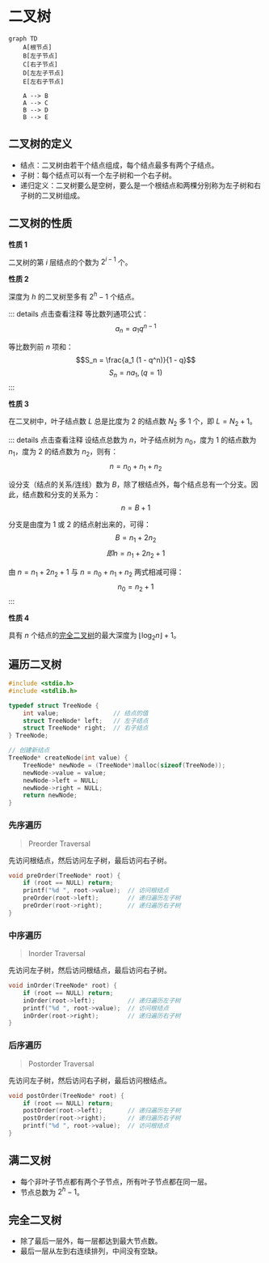 # 二叉树

```mermaid
graph TD
    A[根节点]
    B[左子节点]
    C[右子节点]
    D[左左子节点]
    E[左右子节点]

    A --> B
    A --> C
    B --> D
    B --> E
```

## 二叉树的定义

- 结点：二叉树由若干个结点组成，每个结点最多有两个子结点。
- 子树：每个结点可以有一个左子树和一个右子树。
- 递归定义：二叉树要么是空树，要么是一个根结点和两棵分别称为左子树和右子树的二叉树组成。

## 二叉树的性质

**性质 1**

二叉树的第 $i$ 层结点的个数为 $2^{i - 1}$ 个。

**性质 2**

深度为 $h$ 的二叉树至多有 $2^h - 1$ 个结点。

::: details 点击查看注释
等比数列通项公式：
$$a_n = a_1 q^{n - 1}$$

等比数列前 $n$ 项和：
$$S_n = \frac{a_1 (1 - q^n)}{1 - q}$$
$$S_n = na_1, (q = 1)$$
:::

**性质 3**

在二叉树中，叶子结点数 $L$ 总是比度为 $2$ 的结点数 $N_2$ 多 $1$ 个，即 $L = N_2 + 1$。

::: details 点击查看注释
设结点总数为 $n$，叶子结点树为 $n_0$，度为 $1$ 的结点数为 $n_1$，度为 $2$ 的结点数为 $n_2$，则有：
$$n = n_0 + n_1 + n_2$$

设分支（结点的关系/连线）数为 $B$，除了根结点外，每个结点总有一个分支。因此，结点数和分支的关系为：
$$n = B + 1$$

分支是由度为 $1$ 或 $2$ 的结点射出来的，可得：
$$B = n_1 + 2n_2$$
$$即 n = n_1 + 2n_2 + 1$$

由 $n = n_1 + 2n_2 + 1$ 与 $n = n_0 + n_1 + n_2$ 两式相减可得：
$$n_0 = n_2 + 1$$
:::

**性质 4**

具有 $n$ 个结点的[完全二叉树](#完全二叉树)的最大深度为 $\lfloor \log_2{n} \rfloor + 1$。

## 遍历二叉树

```c
#include <stdio.h>
#include <stdlib.h>

typedef struct TreeNode {
    int value;               // 结点的值
    struct TreeNode* left;   // 左子结点
    struct TreeNode* right;  // 右子结点
} TreeNode;

// 创建新结点
TreeNode* createNode(int value) {
    TreeNode* newNode = (TreeNode*)malloc(sizeof(TreeNode));
    newNode->value = value;
    newNode->left = NULL;
    newNode->right = NULL;
    return newNode;
}
```

### 先序遍历

> Preorder Traversal

先访问根结点，然后访问左子树，最后访问右子树。

```c
void preOrder(TreeNode* root) {
    if (root == NULL) return;
    printf("%d ", root->value);  // 访问根结点
    preOrder(root->left);        // 递归遍历左子树
    preOrder(root->right);       // 递归遍历右子树
}
```

### 中序遍历

> Inorder Traversal

先访问左子树，然后访问根结点，最后访问右子树。

```c
void inOrder(TreeNode* root) {
    if (root == NULL) return;
    inOrder(root->left);         // 递归遍历左子树
    printf("%d ", root->value);  // 访问根结点
    inOrder(root->right);        // 递归遍历右子树
}
```

### 后序遍历

> Postorder Traversal

先访问左子树，然后访问右子树，最后访问根结点。

```c
void postOrder(TreeNode* root) {
    if (root == NULL) return;
    postOrder(root->left);       // 递归遍历左子树
    postOrder(root->right);      // 递归遍历右子树
    printf("%d ", root->value);  // 访问根结点
}
```

## 满二叉树

- 每个非叶子节点都有两个子节点，所有叶子节点都在同一层。
- 节点总数为 $2^h - 1$。

## 完全二叉树

- 除了最后一层外，每一层都达到最大节点数。
- 最后一层从左到右连续排列，中间没有空缺。
